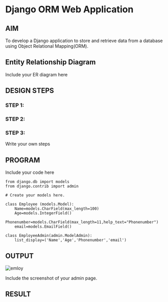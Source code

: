 # Django ORM Web Application

## AIM
To develop a Django application to store and retrieve data from a database using Object Relational Mapping(ORM).

## Entity Relationship Diagram

Include your ER diagram here

## DESIGN STEPS

### STEP 1:

### STEP 2:

### STEP 3:

Write your own steps

## PROGRAM

Include your code here
```
from django.db import models
from django.contrib import admin

# Create your models here.

class Employee (models.Model): 
    Name=models.CharField(max_length=100)
    Age=models.IntegerField()
    Phonenumber=models.CharField(max_length=11,help_text="Phonenumber")
    email=models.EmailField()

class EmployeeAdmin(admin.ModelAdmin):
    list_display=('Name','Age','Phonenumber','email')
```

## OUTPUT
![emloy](./image/Screenshot(13).png)

Include the screenshot of your admin page.


## RESULT
